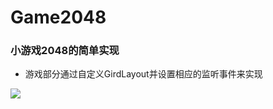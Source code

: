 # Game2048

### 小游戏2048的简单实现

* 游戏部分通过自定义GirdLayout并设置相应的监听事件来实现



![](https://i.niupic.com/images/2017/09/17/EBDBGv.png)
